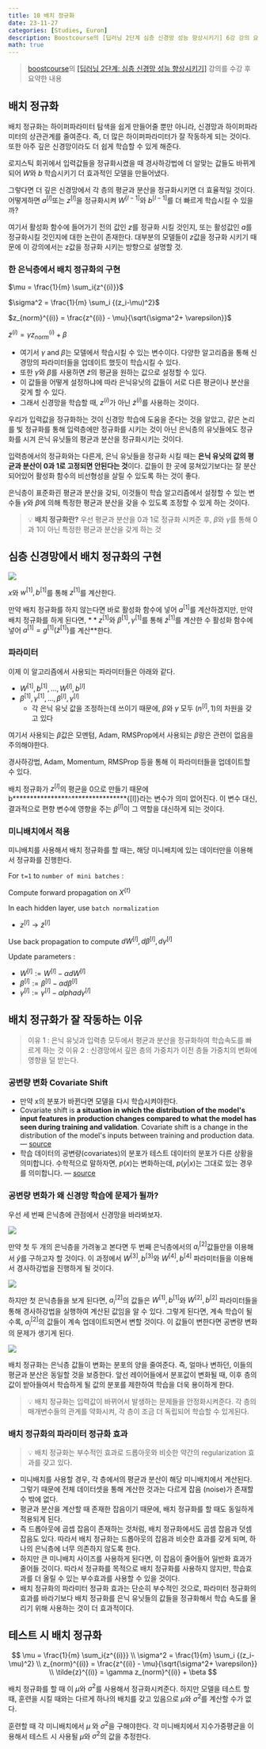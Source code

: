 ```yaml
---
title: 10 배치 정규화
date: 23-11-27
categories: [Studies, Euron]
description: Boostcourse의 [딥러닝 2단계 심층 신경망 성능 향상시키기] 6강 강의 요약
math: true
---
```


> [boostcourse](https://www.boostcourse.org)의 [[딥러닝 2단계: 심층 신경망 성능 향상시키기]](https://www.boostcourse.org/ai216/) 강의를 수강 후 요약한 내용


## 배치 정규화

배치 정규화는 하이퍼파라미터 탐색을 쉽게 만들어줄 뿐만 아니라, 신경망과 하이퍼파라미터의 상관관계를 줄여준다. 즉, 더 많은 하이퍼파라미터가 잘 작동하게 되는 것이다. 또한 아주 깊은 신경망이라도 더 쉽게 학습할 수 있게 해준다. 

로지스틱 회귀에서 입력값들을 정규화시켰을 때 경사하강법에 더 알맞는 값들도 바뀌게 되어 $W$와 $b$ 학습시키기 더 효과적인 모델을 만들어냈다.

그렇다면 더 깊은 신경망에서 각 층의 평균과 분산을 정규화시키면 더 효율적일 것이다. 어떻게하면 $a^{[l]}$또는 $z^{[l]}$을 정규화시켜 $W^{[l-1]}$와 $b^{[l-1]}$를 더 빠르게 학습시킬 수 있을까? 

여기서 활성화 함수에 들어가기 전의 값인 $z$를 정규화 시킬 것인지, 또는 활성값인 $a$를 정규화시킬 것인지에 대한 논란이 존재한다. 대부분의 모델들이 $z$값을 정규화 시키기 때문에 이 강의에서는 z값을 정규화 시키는 방향으로 설명할 것.


### 한 은닉층에서 배치 정규화의 구현

$\mu = \frac{1}{m} \sum_i{z^{(i)}}$

$\sigma^2 = \frac{1}{m} \sum_i {(z_i-\mu)^2}$

$z_{norm}^{(i)} = \frac{z^{(i)} - \mu}{\sqrt{\sigma^2+ \varepsilon}}$

$\tilde{z}^{(i)} = \gamma z_{norm}^{(i)} + \beta$

- 여기서 $\gamma$  and $\beta$는 모델에서 학습시킬 수 있는 변수이다. 다양한 알고리즘을 통해 신경망의 파라미터들을 업데이트 했듯이 학습시킬 수 있다.
- 또한 $\gamma$와 $\beta$를 사용하면 $\tilde{z}$의 평균을 원하는 값으로 설정할 수 있다.
- 이 값들을 어떻게 설정하냐에 따라 은닉유닛의 값들이 서로 다른 평균이나 분산을 갖게 할 수 있다.
- 그래서 신경망을 학습할 때, $z^{(i)}$가 아닌 $\tilde{z}^{(i)}$를 사용하는 것이다.

우리가 입력값을 정규화하는 것이 신경망 학습에 도움을 준다는 것을 알았고, 같은 논리를 빛 정규화를 통해 입력층에만 정규화를 시키는 것이 아닌 은닉층의 유닛들에도 정규화를 시겨 은닉 유닛들의 평균과 분산을 정규화시키는 것이다.

입력층에서의 정규화와는 다른게, 은닉 유닛들을 정규화 시킬 때는 **은닉 유닛의 값의 평균과 분산이 0과 1로 고정되면 안된다는 것**이다. 값들이 한 곳에 뭉쳐있기보다는 잘 분산되어있어 활성화 함수의 비선형성을 살릴 수 있도록 하는 것이 좋다.  

은닉층이 표준화괸 평균과 분산을 갖되, 이것들이 학습 알고리즘에서 설정할 수 있는 변수들 $\gamma$와 $\beta$에 의해 특정한 평균과 분산을 갖을 수 있도록 조정할 수 있게 하는 것이다. 

>💡 **배치 정규화란?** 우선 평균과 분산을 $0$과 $1$로 정규화 시켜준 후, $\beta$와 $\gamma$를 통해 $0$과 $1$이 아닌 특정한 평균과 분산을 갖게 하는 것

## 심층 신경망에서 배치 정규화의 구현

![](https://velog.velcdn.com/images/pehye89/post/47182306-0891-4bb0-a0bf-67a5d9d404bc/image.png)

$x$와 $w^{[1]}, b^{[1]}$를 통해 $z^{[1]}$를 계산한다.

만약 배치 정규화를 하지 않는다면 바로 활성화 함수에 넣어 $a^{[1]}$를 계산하겠지만, 만약 배치 정규화를 하게 된다면, $**z^{[1]}$와  $\beta^{[1]}, \gamma^{[1]}$를 통해 $\tilde{z}^{[1]}$를 계산한 수 활성화 함수에 넣어 $a^{[1]} = g^{[1]}(\tilde{z}^{[1]})$를 계산**한다. 

### 파라미터

이제 이 알고리즘에서 사용되는 파라미터들은 아래와 같다.

- $W^{[1]}, b^{[1]}, …, W^{[l]}, b^{[l]}$
- $\beta^{[1]}, \gamma^{[1]}, …, \beta^{[l]}, \gamma^{[l]}$
    - 각 은닉 유닛 값을 조정하는데 쓰이기 때문에, $\beta$와 $\gamma$ 모두 $(n^{[l]},1)$의 차원을 갖고 있다

여기서 사용되는 $\beta$값은 모멘텀, Adam, RMSProp에서 사용되는 $\beta$랑은 관련이 없음을 주의해야한다. 

경사하강법, Adam, Momentum, RMSProp 등을 통해 이 파라미터들을 업데이트할 수 있다. 

배치 정규화가 $z^{[l]}$의 평균을 $0$으로 만들기 때문에 b****************^****************{[l]}라는 변수가 의미 없어진다. 이 변수 대신, 결과적으로 편향 변수에 영향을 주는 $\beta^{[l]}$이 그 역할을 대신하게 되는 것이다. 

### 미니배치에서 적용

미니배치를 사용해서 배치 정규화를 할 때는, 해당 미니배치에 있는 데이터만을 이용해서 정규화를 진행한다. 

For `t=1` to `number of mini batches` :

Compute forward propagation on $X^{\{t\}}$

In each hidden layer, use `batch normalization`

- $z^{[l]} → \tilde{z}^{[l]}$

Use back propagation to compute $dW^{[l]}, d\beta^{[l]}, d\gamma^{[l]}$ 

Update parameters :

- $W^{[l]} := W^{[l]} - \alpha dW^{[l]}$
- $\beta^{[l]} := \beta^{[l]} -  \alpha d\beta^{[l]}$
- $\gamma^{[l]} := \gamma^{[l]} - alpha d\gamma^{[l]}$

## 배치 정규화가 잘 작동하는 이유
> 이유 1 : 은닉 유닛과 입력층 모두에서 평균과 분산을 정규화하여 학습속도를 빠르게 하는 것
이유 2 : 신경망에서 깊은 층의 가중치가 이전 층들 가중치의 변화에 영향을 덜 받는다. 

### 공변량 변화 Covariate Shift

- 만약 x의 분포가 바뀐다면 모델을 다시 학습시켜야한다.
- Covariate shift is **a situation in which the distribution of the model's input features in production changes compared to what the model has seen during training and validation**. Covariate shift is a change in the distribution of the model's inputs between training and production data. — [source](https://towardsdatascience.com/detecting-covariate-shift-a-guide-to-the-multivariate-approach-c099bd1891b9)
- 학습 데이터의 공변량(covariates)의 분포가 테스트 데이터의 분포가 다른 상황을 의미합니다. 수학적으로 말하자면, $p(x)$는 변화하는데, $p(y|x)$는 그대로 있는 경우를 의미합니다. — [source](https://ko.d2l.ai/chapter_deep-learning-basics/environment.html)

### 공변량 변화가 왜 신경망 학습에 문제가 될까?

우선 세 번째 은닉층에 관점에서 신경망을 바라봐보자.

![](https://velog.velcdn.com/images/pehye89/post/2b3b63e7-dec6-4b03-bfc1-091a7b357beb/image.png)

만약 첫 두 개의 은닉층을 가려놓고 본다면 두 번째 은닉층에서의 $a^{[2]}_i$값들만을 이용해서 $\hat{y}$를 구하고자 할 것이다. 이 과정에서 $W^{[3]}, b^{[3]}$와 $W^{[4]}, b^{[4]}$ 파라미터들을 이용해서 경사하강법을 진행하게 될 것이다. 

![](https://velog.velcdn.com/images/pehye89/post/7141d09a-1bd4-4501-b50e-755ea40a6899/image.png)

하지만 첫 은닉층들을 보게 된다면, $a^{[2]}_i$의 값들은 $W^{[1]}, b^{[1]}$와 $W^{[2]}, b^{[2]}$ 파라미터들을 통해 경사하강법을 실행하여 계산된 값임을 알 수 있다. 그렇게 된다면, 계속 학습이 될수록, $a^{[2]}_i$의 값들이 계속 업데이트되면서 변할 것이다. 이 값들이 변한다면 공변량 변화의 문제가 생기게 된다. 

![](https://velog.velcdn.com/images/pehye89/post/8d97a6d6-c1cf-4cea-8272-9d9c2952f424/image.png)

배치 정규화는 은닉층 값들이 변화는 분포의 양을 줄여준다. 즉, 얼마나 변하던, 이들의 평균과 분산은 동일할 것을 보증한다. 앞선 레이어들에서 분포값이 변화될 때, 이후 층의 값이 받아들여서 학습하게 될 값의 분포를 제한하여 학습을 더욱 용이하게 한다. 

> 💡 배치 정규화는 입력값이 바뀌어서 발생하는 문제들을 안정화시켜준다. 각 층의 매개변수들의 관계를 약화시켜, 각 층이 조금 더 독립되어 학습할 수 있게된다.

### 배치 정규화의 파라미터 정규화 효과
> 💡 배치 정규화는 부수적인 효과로 드롭아웃와 비슷한 약간의 regularization 효과를 갖고 있다.

- 미니배치를 사용할 경우, 각 층에서의 평균과 분산이 해당 미니배치에서 계산된다. 그렇기 때문에 전체 데이터셋을 통해 계산한 것과는 다르게 잡음 (noise)가 존재할 수 밖에 없다.
- 평균과 분산을 계산할 때 존재한 잡음이기 때문에, 배치 정규화를 할 때도 동일하게 적용되게 된다.
- 즉 드롭아웃에 곱셉 잡음이 존재하는 것처럼, 배치 정규화에서도 곱셈 잡음과 덧셈 잡음도 있다. 따라서 배치 정규화는 드롭아웃의 잡음과 비슷한 효과를 갖게 되며, 하나의 은닉층에 너무 의존하지 않도록 한다.
- 하지만 큰 미니배치 사이즈를 사용하게 된다면, 이 잡음이 줄어들어 일반화 효과가 줄어들 것이다. 따라서 정규화를 목적으로 배치 정규화를 사용하지 않지만, 학습효과를 더 올릴 수 있는 부수효과를 사용할 수 있을 것이다.
- 배치 정규화의 파라미터 정규화 효과는 단순히 부수적인 것으로, 파라미터 정규화의 효과를 바라기보다 배치 정규화를 은닉 유닛들의 값들을 정규화해서 학습 속도를 올리기 위해 사용하는 것이 더 효과적이다.

## 테스트 시 배치 정규화

$$
\mu = \frac{1}{m} \sum_i{z^{(i)}} \\ \sigma^2 = \frac{1}{m} \sum_i {(z_i-\mu)^2} \\ z_{norm}^{(i)} = \frac{z^{(i)} - \mu}{\sqrt{\sigma^2+ \varepsilon}} \\ \tilde{z}^{(i)} = \gamma z_{norm}^{(i)} + \beta
$$

배치 정규화를 할 때 이 $\mu$와 $\sigma^2$를 사용해서 정규화시켜준다. 하지만 모델을 테스트 할 때, 훈련을 시킬 때와는 다르게 하나의 배치를 갖고 있음으로 $\mu$와 $\sigma^2$를 계산할 수가 없다. 

훈련할 때 각 미니배치에서 $\mu$ 와 $\sigma^2$을 구해야한다. 각 미니배치에서 지수가중평균을 이용해서 테스트 시 사용될 $\mu$와 $\sigma^2$의 값을 추정한다.